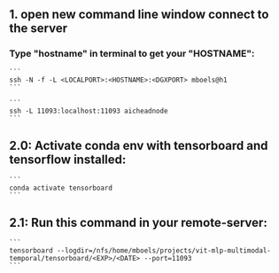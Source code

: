 

## 1. open new command line window connect to the server

### Type "hostname" in terminal to get your "HOSTNAME":
    ```
    ssh -N -f -L <LOCALPORT>:<HOSTNAME>:<DGXPORT> mboels@h1
    ```

    ```
	ssh -L 11093:localhost:11093 aicheadnode
    ```

## 2.0: Activate conda env with tensorboard and tensorflow installed:
    ```
    conda activate tensorboard
    ```

## 2.1: Run this command in your remote-server: 
    ```
    tensorboard --logdir=/nfs/home/mboels/projects/vit-mlp-multimodal-temporal/tensorboard/<EXP>/<DATE> --port=11093
    ```
